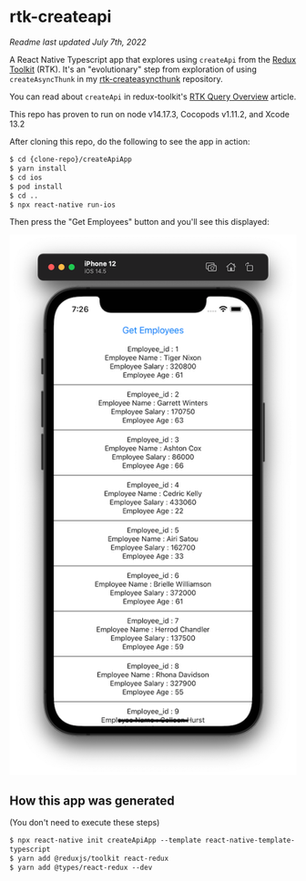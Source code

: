 # rtk-createapi

*Readme last updated July 7th, 2022*

A React Native Typescript app that explores using `createApi` from the [Redux Toolkit](https://redux-toolkit.js.org) (RTK). It's an "evolutionary" step from exploration of using `createAsyncThunk` in my [rtk-createasyncthunk](https://github.com/jkoutavas/rtk-createasyncthunk) repository. 

You can read about `createApi` in redux-toolkit's [RTK Query Overview](https://redux-toolkit.js.org/rtk-query/overview) article.

This repo has proven to run on node v14.17.3, Cocopods v1.11.2, and Xcode 13.2

After cloning this repo, do the following to see the app in action:

```
$ cd {clone-repo}/createApiApp
$ yarn install
$ cd ios
$ pod install
$ cd ..
$ npx react-native run-ios

```

Then press the "Get Employees" button and you'll see this displayed:

![](ScreenShot.png)

## How this app was generated

(You don't need to execute these steps)

```
$ npx react-native init createApiApp --template react-native-template-typescript
$ yarn add @reduxjs/toolkit react-redux
$ yarn add @types/react-redux --dev
```
